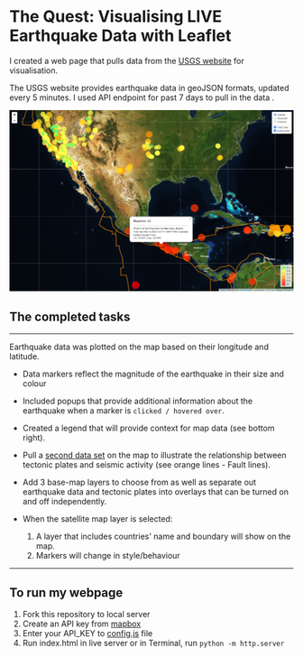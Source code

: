 # The Quest: Visualising LIVE Earthquake Data with Leaflet

   I created a web page that pulls data from the [USGS website](http://earthquake.usgs.gov/earthquakes/feed/v1.0/geojson.php) for visualisation.
   
   The USGS website provides earthquake data in geoJSON formats, updated every 5 minutes. I used API endpoint for past 7 days to pull in the data .

![1-Logo](Images/satelite.png)

##  The completed tasks
- - -
   Earthquake data was plotted on the map based on their longitude and latitude.

   * Data markers reflect the magnitude of the earthquake in their size and colour

   * Included popups that provide additional information about the earthquake when a marker is `clicked / hovered over`.

   * Created a legend that will provide context for map data (see bottom right).

   * Pull a [second data set](https://github.com/fraxen/tectonicplates) on the map to illustrate the relationship between tectonic plates and seismic activity (see orange lines - Fault lines). 

   * Add 3 base-map layers to choose from as well as separate out earthquake data and tectonic plates into overlays that can be turned on and off independently.

   * When the satellite map layer is selected:
      1. A layer that includes countries' name and boundary will show on the map.
      2. Markers will change in style/behaviour
       
- - -

## To run my webpage
1. Fork this repository to local server
2. Create an API key from [mapbox](https://account.mapbox.com/auth/signup/?route-to=%22https://account.mapbox.com/%22)
3. Enter your API_KEY to [config.js](./config.js) file
4. Run index.html in live server or in Terminal, run `python -m http.server`



   
